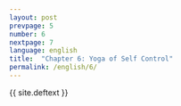 ```yaml
---
layout: post
prevpage: 5
number: 6
nextpage: 7
language: english
title:  "Chapter 6: Yoga of Self Control"
permalink: /english/6/
---
```


{{ site.deftext }}